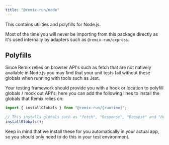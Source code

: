 ```yaml
---
title: "@remix-run/node"
---
```


This contains utilities and polyfills for Node.js.

<docs-info>Most of the time you will never be importing from this package directly as it's used internally by adapters such as `@remix-run/express`.</docs-info>

## Polyfills

Since Remix relies on browser API's such as fetch that are not natively available in Node.js you may find that your unit tests fail without these globals when running with tools such as Jest.

Your testing framework should provide you with a hook or location to polyfill globals / mock out API's; here you can add the following lines to install the globals that Remix relies on:

```ts
import { installGlobals } from "@remix-run/{runtime}";

// This installs globals such as "fetch", "Response", "Request" and "Headers".
installGlobals();
```

<docs-info>
  Keep in mind that we install these for you automatically in your actual app, so you should only need to do this in your test environment.
</docs-info>
